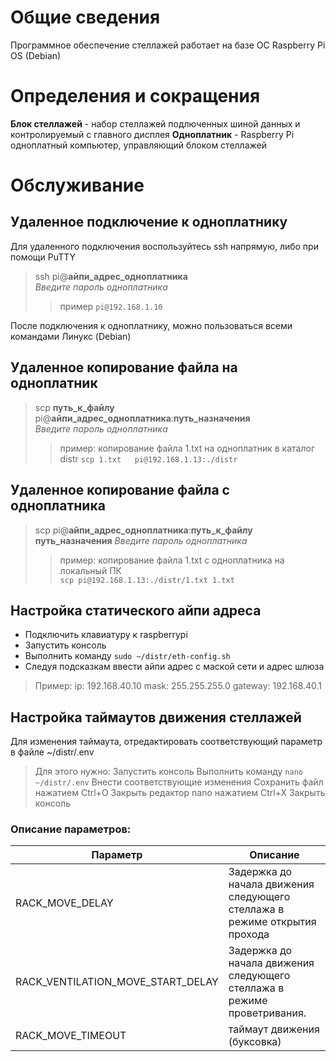 # Общие сведения
Программное обеспечение стеллажей работает на базе ОС Raspberry Pi OS (Debian)

# Определения и сокращения
**Блок стеллажей** - набор стеллажей подлюченных шиной данных и контролируемый с главного дисплея
**Одноплатник** - Raspberry Pi одноплатный компьютер, управляющий блоком стеллажей

# Обслуживание

## Удаленное подключение к одноплатнику

Для удаленного подключения воспользуйтесь ssh напрямую, либо при помощи PuTTY  
> ssh pi@**айпи_адрес_одноплатника**  
_Введите пароль одноплатника_
>> пример `pi@192.168.1.10`  

После подключения к одноплатнику, можно пользоваться всеми командами Линукс (Debian)

## Удаленное копирование файла на одноплатник
> scp **путь_к_файлу** pi@**айпи_адрес_одноплатника**:**путь_назначения**  
_Введите пароль одноплатника_
>> пример: копирование файла 1.txt на одноплатник в каталог distr `scp 1.txt  
pi@192.168.1.13:./distr`

## Удаленное копирование файла с одноплатника
> scp pi@**айпи_адрес_одноплатника**:**путь_к_файлу** **путь_назначения**
_Введите пароль одноплатника_
>> пример: копирование файла 1.txt с одноплатника на локальный ПК  
`scp pi@192.168.1.13:./distr/1.txt 1.txt`


## Настройка статического айпи адреса
 - Подключить клавиатуру к raspberrypi
 - Запустить консоль
 - Выполнить команду `sudo ~/distr/eth-config.sh`
 - Следуя подсказкам ввести айпи адрес с маской сети и адрес шлюза
> Пример:
> ip: 192.168.40.10
> mask: 255.255.255.0
> gateway: 192.168.40.1

## Настройка таймаутов движения стеллажей
Для изменения таймаута, отредактировать соответствующий параметр в файле ~/distr/.env
> Для этого нужно:
>   Запустить консоль
>   Выполнить команду `nano ~/distr/.env`
>   Внести соответствующие изменения
>   Сохранить файл нажатием Ctrl+O
>   Закрыть редактор nano нажатием Ctrl+X
>   Закрыть консоль
### Описание параметров:
| Параметр | Описание |
|---------|-----------|
|RACK_MOVE_DELAY | Задержка до начала движения следующего стеллажа в режиме открытия прохода|
|RACK_VENTILATION_MOVE_START_DELAY | Задержка до начала движения следующего стеллажа в режиме проветривания.|
|RACK_MOVE_TIMEOUT | таймаут движения (буксовка)|

